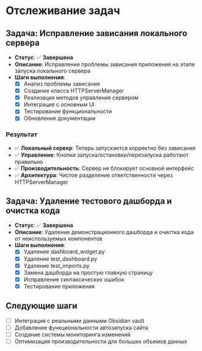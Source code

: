 # Отслеживание задач

## Задача: Исправление зависания локального сервера
- **Статус**: ✅ **Завершена**
- **Описание**: Исправление проблемы зависания приложения на этапе запуска локального сервера
- **Шаги выполнения**:
  - [x] Анализ проблемы зависания
  - [x] Создание класса HTTPServerManager
  - [x] Реализация методов управления сервером
  - [x] Интеграция с основным UI
  - [x] Тестирование функциональности
  - [x] Обновление документации

### Результат
- ✅ **Локальный сервер**: Теперь запускается корректно без зависания
- ✅ **Управление**: Кнопки запуска/остановки/перезапуска работают правильно
- ✅ **Производительность**: Сервер не блокирует основной интерфейс
- ✅ **Архитектура**: Чистое разделение ответственности через HTTPServerManager

## Задача: Удаление тестового дашборда и очистка кода
- **Статус**: ✅ **Завершена**
- **Описание**: Удаление демонстрационного дашборда и очистка кода от неиспользуемых компонентов
- **Шаги выполнения**:
  - [x] Удаление dashboard_widget.py
  - [x] Удаление test_dashboard.py
  - [x] Удаление test_imports.py
  - [x] Замена дашборда на простую главную страницу
  - [x] Исправление синтаксических ошибок
  - [x] Тестирование приложения

## Следующие шаги
- [ ] Интеграция с реальными данными Obsidian vault
- [ ] Добавление функциональности автозапуска сайта
- [ ] Создание системы мониторинга изменений
- [ ] Оптимизация производительности для больших объемов данных
